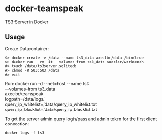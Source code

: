 # docker-teamspeak

TS3-Server in Docker

## Usage

Create Datacontainer:

    $> docker create -v /data --name ts3_data axeclbr/data /bin/true
    $> docker run --rm -it --volumes-from ts3_data axeclbr/workbench
    #> touch /data/ts3server.sqlitedb
    #> chmod -R 503:503 /data
    #> exit

Run:
    docker run -d --net=host --name ts3 \
    --volumes-from ts3_data \
    axeclbr/teamspeak \
    logpath=/data/logs/ \
    query_ip_whitelist=/data/query_ip_whitelist.txt \
    query_ip_blacklist=/data/query_ip_blacklist.txt

To get the server admin query login/pass and admin token for the first client connection:

    docker logs -f ts3

